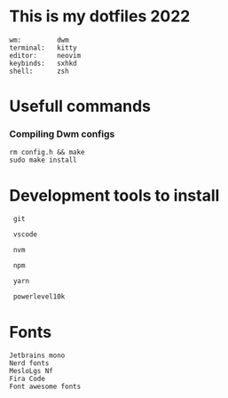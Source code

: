 # This is my dotfiles 2022

```
wm:         dwm
terminal:   kitty
editor:     neovim
keybinds:   sxhkd
shell:      zsh

```

# Usefull commands

### Compiling Dwm configs

```
rm config.h && make
sudo make install
```

# Development tools to install

```
 git

 vscode

 nvm

 npm

 yarn

 powerlevel10k
```

# Fonts

```
Jetbrains mono
Nerd fonts
MesloLgs Nf
Fira Code
Font awesome fonts

```
